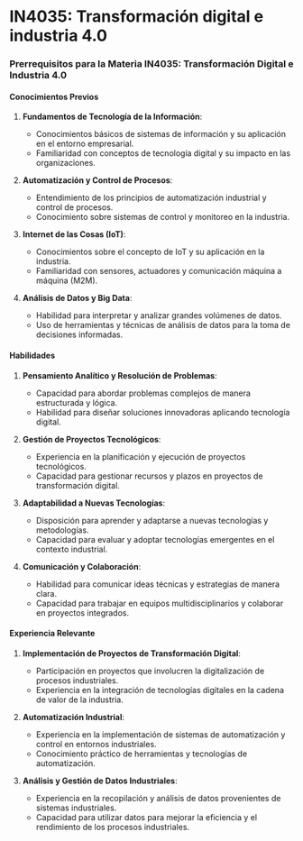 # IN4035: Transformación digital e industria 4.0

### Prerrequisitos para la Materia IN4035: Transformación Digital e Industria 4.0

#### Conocimientos Previos
1. **Fundamentos de Tecnología de la Información**:
   - Conocimientos básicos de sistemas de información y su aplicación en el entorno empresarial.
   - Familiaridad con conceptos de tecnología digital y su impacto en las organizaciones.

2. **Automatización y Control de Procesos**:
   - Entendimiento de los principios de automatización industrial y control de procesos.
   - Conocimiento sobre sistemas de control y monitoreo en la industria.

3. **Internet de las Cosas (IoT)**:
   - Conocimientos sobre el concepto de IoT y su aplicación en la industria.
   - Familiaridad con sensores, actuadores y comunicación máquina a máquina (M2M).

4. **Análisis de Datos y Big Data**:
   - Habilidad para interpretar y analizar grandes volúmenes de datos.
   - Uso de herramientas y técnicas de análisis de datos para la toma de decisiones informadas.

#### Habilidades
1. **Pensamiento Analítico y Resolución de Problemas**:
   - Capacidad para abordar problemas complejos de manera estructurada y lógica.
   - Habilidad para diseñar soluciones innovadoras aplicando tecnología digital.

2. **Gestión de Proyectos Tecnológicos**:
   - Experiencia en la planificación y ejecución de proyectos tecnológicos.
   - Capacidad para gestionar recursos y plazos en proyectos de transformación digital.

3. **Adaptabilidad a Nuevas Tecnologías**:
   - Disposición para aprender y adaptarse a nuevas tecnologías y metodologías.
   - Capacidad para evaluar y adoptar tecnologías emergentes en el contexto industrial.

4. **Comunicación y Colaboración**:
   - Habilidad para comunicar ideas técnicas y estrategias de manera clara.
   - Capacidad para trabajar en equipos multidisciplinarios y colaborar en proyectos integrados.

#### Experiencia Relevante
1. **Implementación de Proyectos de Transformación Digital**:
   - Participación en proyectos que involucren la digitalización de procesos industriales.
   - Experiencia en la integración de tecnologías digitales en la cadena de valor de la industria.

2. **Automatización Industrial**:
   - Experiencia en la implementación de sistemas de automatización y control en entornos industriales.
   - Conocimiento práctico de herramientas y tecnologías de automatización.

3. **Análisis y Gestión de Datos Industriales**:
   - Experiencia en la recopilación y análisis de datos provenientes de sistemas industriales.
   - Capacidad para utilizar datos para mejorar la eficiencia y el rendimiento de los procesos industriales.
